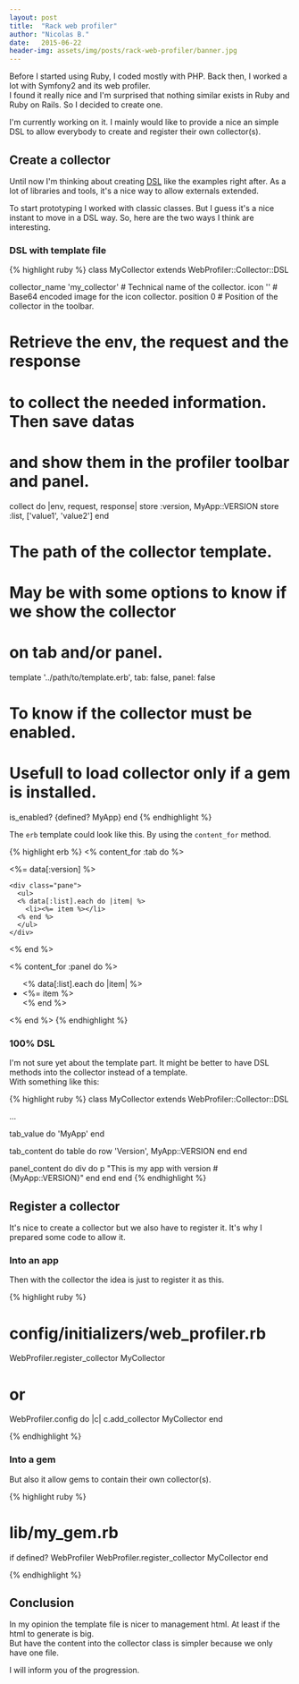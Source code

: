 ```yaml
---
layout: post
title:  "Rack web profiler"
author: "Nicolas B."
date:   2015-06-22
header-img: assets/img/posts/rack-web-profiler/banner.jpg
---
```


Before I started using Ruby, I coded mostly with PHP. Back then, I worked a lot with Symfony2 and its web profiler.  
I found it really nice and I'm surprised that nothing similar exists in Ruby and Ruby on Rails.
So I decided to create one.

I'm currently working on it. I mainly would like to provide a nice an simple DSL to allow everybody
to create and register their own collector(s).

## Create a collector

Until now I'm thinking about creating [DSL](https://en.wikipedia.org/wiki/Domain-specific_language) like the examples right after.
As a lot of libraries and tools, it's a nice way to allow externals extended.

To start prototyping I worked with classic classes. But I guess it's a nice instant to move in a DSL way.
So, here are the two ways I think are interesting.

### DSL with template file

{% highlight ruby %}
class MyCollector
  extends WebProfiler::Collector::DSL

  collector_name 'my_collector' # Technical name of the collector.
  icon     ''                   # Base64 encoded image for the icon collector.
  position 0                    # Position of the collector in the toolbar.

  # Retrieve the env, the request and the response
  # to collect the needed information. Then save datas
  # and show them in the profiler toolbar and panel.
  collect do |env, request, response|
    store :version, MyApp::VERSION
    store :list, ['value1', 'value2']
  end

  # The path of the collector template.
  # May be with some options to know if we show the collector
  # on tab and/or panel.
  template '../path/to/template.erb', tab: false, panel: false

  # To know if the collector must be enabled.
  # Usefull to load collector only if a gem is installed.
  is_enabled? {defined? MyApp}
end
{% endhighlight %}

The `erb` template could look like this. By using the `content_for` method.

{% highlight erb %}
<% content_for :tab do %>
  <!-- Here the tab content -->

  <div class="tab">
    <%= data[:version] %>

    <div class="pane">
      <ul>
      <% data[:list].each do |item| %>
        <li><%= item %></li>
      <% end %>
      </ul>
    </div>
  </div>
<% end %>

<% content_for :panel do %>
  <!-- Here the tab -->

  <div class="panel">
    <ul>
    <% data[:list].each do |item| %>
      <li><%= item %></li>
    <% end %>
    </ul>
  </div>
<% end %>
{% endhighlight %}


### 100% DSL

I'm not sure yet about the template part. It might be better to
have DSL methods into the collector instead of a template.  
With something like this:

{% highlight ruby %}
class MyCollector
  extends WebProfiler::Collector::DSL

  ...

  tab_value do
    'MyApp'
  end

  tab_content do
    table do
      row 'Version', MyApp::VERSION
    end
  end

  panel_content do
    div do
      p "This is my app with version #{MyApp::VERSION}"
    end
  end
end
{% endhighlight %}


## Register a collector

It's nice to create a collector but we also have to register it. It's why I prepared some code to allow it.

### Into an app

Then with the collector the idea is just to register it as this.

{% highlight ruby %}
# config/initializers/web_profiler.rb

WebProfiler.register_collector MyCollector

# or

WebProfiler.config do |c|
  c.add_collector MyCollector
end

{% endhighlight %}


### Into a gem

But also it allow gems to contain their own collector(s).

{% highlight ruby %}
# lib/my_gem.rb

if defined? WebProfiler
  WebProfiler.register_collector MyCollector
end

{% endhighlight %}


## Conclusion

In my opinion the template file is nicer to management html. At least if the html to generate is big.  
But have the content into the collector class is simpler because we only have one file.


I will inform you of the progression.
